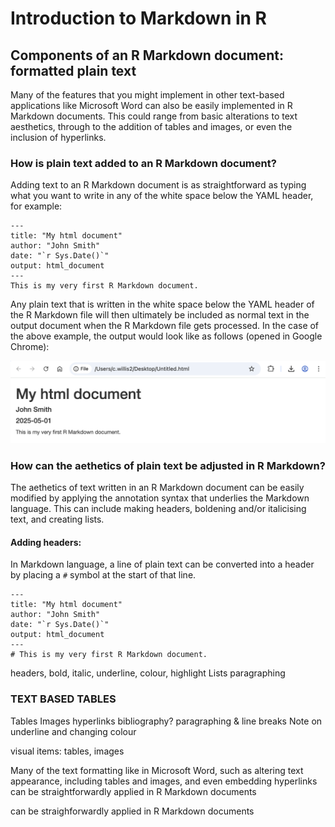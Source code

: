 # Introduction to Markdown in R

## Components of an R Markdown document: formatted plain text

Many of the features that you might implement in other text-based applications like Microsoft Word can also be easily implemented in R Markdown documents. This could range from basic alterations to text aesthetics, through to the addition of tables and images, or even the inclusion of hyperlinks.

### How is plain text added to an R Markdown document?

Adding text to an R Markdown document is as straightforward as typing what you want to write in any of the white space below the YAML header, for example:

```rmarkdown
---
title: "My html document"
author: "John Smith"
date: "`r Sys.Date()`"
output: html_document
---
This is my very first R Markdown document.
```

Any plain text that is written in the white space below the YAML header of the R Markdown file will then ultimately be included as normal text in the output document when the R Markdown file gets processed. In the case of the above example, the output would look like as follows (opened in Google Chrome):

![written code output e.g.](Embedded_Display_Items/rmarkdown_writing_text_example.png)

### How can the aethetics of plain text be adjusted in R Markdown?
The aethetics of text written in an R Markdown document can be easily modified by applying the annotation syntax that underlies the Markdown language. This can include making headers, boldening and/or italicising text, and creating lists.

#### Adding headers:
In Markdown language, a line of plain text can be converted into a header by placing a `#` symbol at the start of that line. 
```rmarkdown
---
title: "My html document"
author: "John Smith"
date: "`r Sys.Date()`"
output: html_document
---
# This is my very first R Markdown document.
```

headers,
bold, italic, underline, colour, highlight
Lists
paragraphing

### TEXT BASED TABLES ###
Tables
Images
hyperlinks
bibliography?
paragraphing & line breaks
Note on underline and changing colour

visual items: tables, images


Many of the text formatting like in Microsoft Word, such as altering text appearance, including tables and images, and even embedding hyperlinks can be straightforwardly applied in R Markdown documents

can be straighforwardly applied in R Markdown documents
